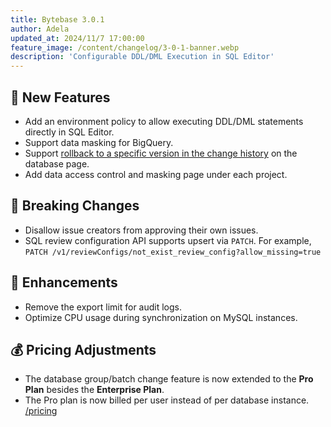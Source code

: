 ```yaml
---
title: Bytebase 3.0.1
author: Adela
updated_at: 2024/11/7 17:00:00
feature_image: /content/changelog/3-0-1-banner.webp
description: 'Configurable DDL/DML Execution in SQL Editor'
---
```


## 🚀 New Features

- Add an environment policy to allow executing DDL/DML statements directly in SQL Editor.
- Support data masking for BigQuery.
- Support [rollback to a specific version in the change history](/docs/change-database/change-history/) on the database page.
- Add data access control and masking page under each project.

## 🔔 Breaking Changes

- Disallow issue creators from approving their own issues.
- SQL review configuration API supports upsert via `PATCH`. For example, `PATCH /v1/reviewConfigs/not_exist_review_config?allow_missing=true`

## 🎄 Enhancements

- Remove the export limit for audit logs.
- Optimize CPU usage during synchronization on MySQL instances.

## 💰 Pricing Adjustments

- The database group/batch change feature is now extended to the **Pro Plan** besides the **Enterprise Plan**.
- The Pro plan is now billed per user instead of per database instance. [/pricing](/pricing)

<IncludeBlock url="/docs/get-started/install/install-upgrade"></IncludeBlock>
